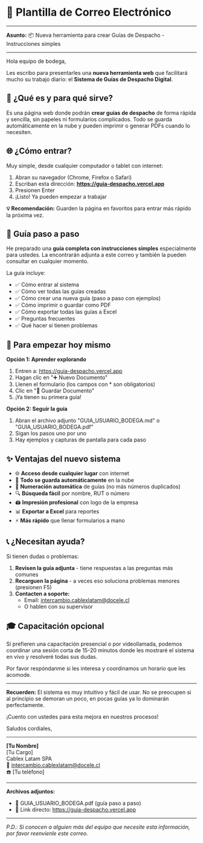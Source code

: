 # 📧 Plantilla de Correo Electrónico

---

**Asunto:** 📦 Nueva herramienta para crear Guías de Despacho - Instrucciones simples

---

Hola equipo de bodega,

Les escribo para presentarles una **nueva herramienta web** que facilitará mucho su trabajo diario: el **Sistema de Guías de Despacho Digital**.

## 🎯 ¿Qué es y para qué sirve?

Es una página web donde podrán **crear guías de despacho** de forma rápida y sencilla, sin papeles ni formularios complicados. Todo se guarda automáticamente en la nube y pueden imprimir o generar PDFs cuando lo necesiten.

## 🌐 ¿Cómo entrar?

Muy simple, desde cualquier computador o tablet con internet:

1. Abran su navegador (Chrome, Firefox o Safari)
2. Escriban esta dirección: **https://guia-despacho.vercel.app**
3. Presionen Enter
4. ¡Listo! Ya pueden empezar a trabajar

**💡 Recomendación:** Guarden la página en favoritos para entrar más rápido la próxima vez.

## 📖 Guía paso a paso

He preparado una **guía completa con instrucciones simples** especialmente para ustedes. La encontrarán adjunta a este correo y también la pueden consultar en cualquier momento.

La guía incluye:

- ✅ Cómo entrar al sistema
- ✅ Cómo ver todas las guías creadas
- ✅ Cómo crear una nueva guía (paso a paso con ejemplos)
- ✅ Cómo imprimir o guardar como PDF
- ✅ Cómo exportar todas las guías a Excel
- ✅ Preguntas frecuentes
- ✅ Qué hacer si tienen problemas

## 🚀 Para empezar hoy mismo

**Opción 1: Aprender explorando**

1. Entren a: https://guia-despacho.vercel.app
2. Hagan clic en "➕ Nuevo Documento"
3. Llenen el formulario (los campos con \* son obligatorios)
4. Clic en "💾 Guardar Documento"
5. ¡Ya tienen su primera guía!

**Opción 2: Seguir la guía**

1. Abran el archivo adjunto "GUIA_USUARIO_BODEGA.md" o "GUIA_USUARIO_BODEGA.pdf"
2. Sigan los pasos uno por uno
3. Hay ejemplos y capturas de pantalla para cada paso

## ✨ Ventajas del nuevo sistema

- 🌐 **Acceso desde cualquier lugar** con internet
- 💾 **Todo se guarda automáticamente** en la nube
- 🔢 **Numeración automática** de guías (no más números duplicados)
- 🔍 **Búsqueda fácil** por nombre, RUT o número
- 🖨️ **Impresión profesional** con logo de la empresa
- 📊 **Exportar a Excel** para reportes
- ⚡ **Más rápido** que llenar formularios a mano

## 📞 ¿Necesitan ayuda?

Si tienen dudas o problemas:

1. **Revisen la guía adjunta** - tiene respuestas a las preguntas más comunes
2. **Recarguen la página** - a veces eso soluciona problemas menores (presionen F5)
3. **Contacten a soporte:**
   - Email: intercambio.cablexlatam@docele.cl
   - O hablen con su supervisor

## 🎓 Capacitación opcional

Si prefieren una capacitación presencial o por videollamada, podemos coordinar una sesión corta de 15-20 minutos donde les mostraré el sistema en vivo y resolveré todas sus dudas.

Por favor respóndanme si les interesa y coordinamos un horario que les acomode.

---

**Recuerden:** El sistema es muy intuitivo y fácil de usar. No se preocupen si al principio se demoran un poco, en pocas guías ya lo dominarán perfectamente.

¡Cuento con ustedes para esta mejora en nuestros procesos!

Saludos cordiales,

---

**[Tu Nombre]**  
[Tu Cargo]  
Cablex Latam SPA  
📧 intercambio.cablexlatam@docele.cl  
☎️ [Tu teléfono]

---

**Archivos adjuntos:**

- 📄 GUIA_USUARIO_BODEGA.pdf (guía paso a paso)
- 🔗 Link directo: https://guia-despacho.vercel.app

---

_P.D.: Si conocen a alguien más del equipo que necesite esta información, por favor reenvíenle este correo._
